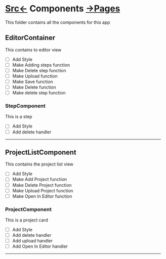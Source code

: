 # [Src<-](../readme.md) Components [->Pages](../pages/readme.md)
This folder contains all the components for this app

## EditorContainer
This contains to editor view
- [ ] Add Style
- [ ] Make Adding steps function
- [ ] Make Delete step function
- [ ] Make Upload function
- [ ] Make Save function
- [ ] Make Delete function
- [ ] Make delete step function
### StepComponent
This is a step
- [ ] Add Style
- [ ] Add delete handler
---
## ProjectListComponent
This contains the project list view
- [ ] Add Style
- [ ] Make Add Project function
- [ ] Make Delete Project function
- [ ] Make Upload Project function
- [ ] Make Open In Editor function
### ProjectComponent
This is a project card
- [ ] Add Style
- [ ] Add delete handler
- [ ] Add upload handler
- [ ] Add Open In Editor handler
---